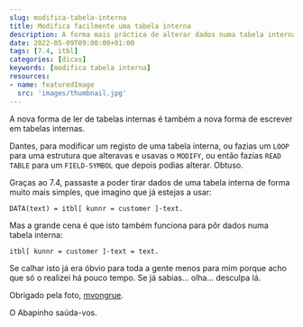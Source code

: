 ```yaml
---
slug: modifica-tabela-interna
title: Modifica facilmente uma tabela interna
description: A forma mais práctica de alterar dados numa tabela interna.
date: 2022-05-09T09:00:00+01:00
tags: [7.4, itbl]
categories: [dicas]
keywords: [modifica tabela interna]
resources:
- name: featuredImage
  src: 'images/thumbnail.jpg'
---
```

A nova forma de ler de tabelas internas é também a nova forma de escrever em tabelas internas.

<!--more-->

Dantes, para modificar um registo de uma tabela interna, ou fazias um `LOOP` para uma estrutura que alteravas e usavas o `MODIFY`, ou então fazias `READ TABLE` para um `FIELD-SYMBOL` que depois podias alterar. Obtuso.

Graças ao 7.4, passaste a poder tirar dados de uma tabela interna de forma muito mais simples, que imagino que já estejas a usar:

```abap
DATA(text) = itbl[ kunnr = customer ]-text.
```

Mas a grande cena é que isto também funciona para pôr dados numa tabela interna:

```abap
itbl[ kunnr = customer ]-text = text.
```

Se calhar isto já era óbvio para toda a gente menos para mim porque acho que só o realizei há pouco tempo. Se já sabias... olha... desculpa lá.

Obrigado pela foto, [mvongrue][1].

O Abapinho saúda-vos.

  [1]: <https://visualhunt.com/f7/photo/3222974360/3b9a746a54/>
